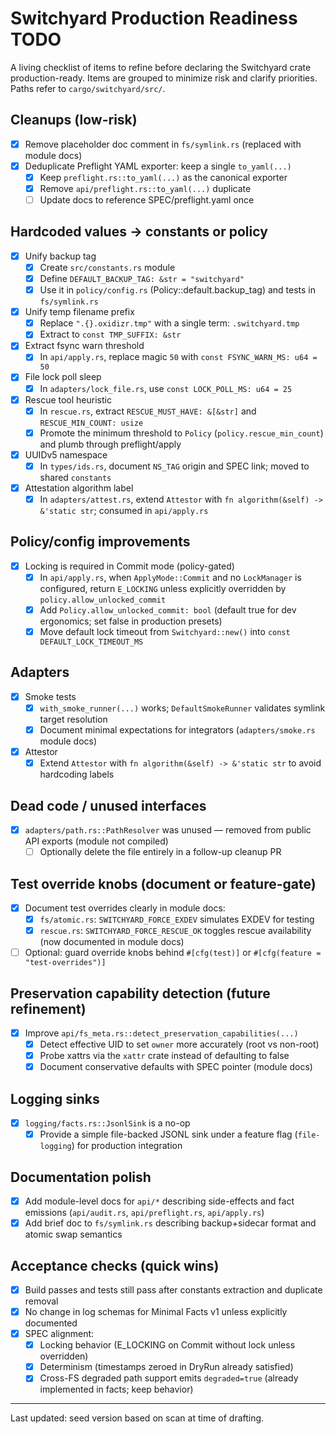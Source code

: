 # Switchyard Production Readiness TODO

A living checklist of items to refine before declaring the Switchyard crate production-ready. Items are grouped to minimize risk and clarify priorities. Paths refer to `cargo/switchyard/src/`.

## Cleanups (low-risk)

- [x] Remove placeholder doc comment in `fs/symlink.rs` (replaced with module docs)
- [x] Deduplicate Preflight YAML exporter: keep a single `to_yaml(...)`
  - [x] Keep `preflight.rs::to_yaml(...)` as the canonical exporter
  - [x] Remove `api/preflight.rs::to_yaml(...)` duplicate
  - [ ] Update docs to reference SPEC/preflight.yaml once

## Hardcoded values → constants or policy

- [x] Unify backup tag
  - [x] Create `src/constants.rs` module
  - [x] Define `DEFAULT_BACKUP_TAG: &str = "switchyard"`
  - [x] Use it in `policy/config.rs` (Policy::default.backup_tag) and tests in `fs/symlink.rs`
- [x] Unify temp filename prefix
  - [x] Replace `".{}.oxidizr.tmp"` with a single term: `.switchyard.tmp`
  - [x] Extract to `const TMP_SUFFIX: &str`
- [x] Extract fsync warn threshold
  - [x] In `api/apply.rs`, replace magic `50` with `const FSYNC_WARN_MS: u64 = 50`
- [x] File lock poll sleep
  - [x] In `adapters/lock_file.rs`, use `const LOCK_POLL_MS: u64 = 25`
- [x] Rescue tool heuristic
  - [x] In `rescue.rs`, extract `RESCUE_MUST_HAVE: &[&str]` and `RESCUE_MIN_COUNT: usize`
  - [x] Promote the minimum threshold to `Policy` (`policy.rescue_min_count`) and plumb through preflight/apply
- [x] UUIDv5 namespace
  - [x] In `types/ids.rs`, document `NS_TAG` origin and SPEC link; moved to shared `constants`
- [x] Attestation algorithm label
  - [x] In `adapters/attest.rs`, extend `Attestor` with `fn algorithm(&self) -> &'static str`; consumed in `api/apply.rs`

## Policy/config improvements

- [x] Locking is required in Commit mode (policy-gated)
  - [x] In `api/apply.rs`, when `ApplyMode::Commit` and no `LockManager` is configured, return `E_LOCKING` unless explicitly overridden by `policy.allow_unlocked_commit`
  - [x] Add `Policy.allow_unlocked_commit: bool` (default true for dev ergonomics; set false in production presets)
  - [x] Move default lock timeout from `Switchyard::new()` into `const DEFAULT_LOCK_TIMEOUT_MS`

## Adapters

- [x] Smoke tests
  - [x] `with_smoke_runner(...)` works; `DefaultSmokeRunner` validates symlink target resolution
  - [x] Document minimal expectations for integrators (`adapters/smoke.rs` module docs)
- [x] Attestor
  - [x] Extend `Attestor` with `fn algorithm(&self) -> &'static str` to avoid hardcoding labels

## Dead code / unused interfaces

- [x] `adapters/path.rs::PathResolver` was unused — removed from public API exports (module not compiled)
  - [ ] Optionally delete the file entirely in a follow-up cleanup PR

## Test override knobs (document or feature-gate)

- [x] Document test overrides clearly in module docs:
  - [x] `fs/atomic.rs`: `SWITCHYARD_FORCE_EXDEV` simulates EXDEV for testing
  - [x] `rescue.rs`: `SWITCHYARD_FORCE_RESCUE_OK` toggles rescue availability (now documented in module docs)
- [ ] Optional: guard override knobs behind `#[cfg(test)]` or `#[cfg(feature = "test-overrides")]`

## Preservation capability detection (future refinement)

- [x] Improve `api/fs_meta.rs::detect_preservation_capabilities(...)`
  - [x] Detect effective UID to set `owner` more accurately (root vs non-root)
  - [x] Probe xattrs via the `xattr` crate instead of defaulting to false
  - [x] Document conservative defaults with SPEC pointer (module docs)

## Logging sinks

- [x] `logging/facts.rs::JsonlSink` is a no-op
  - [x] Provide a simple file-backed JSONL sink under a feature flag (`file-logging`) for production integration

## Documentation polish

- [x] Add module-level docs for `api/*` describing side-effects and fact emissions (`api/audit.rs`, `api/preflight.rs`, `api/apply.rs`)
- [x] Add brief doc to `fs/symlink.rs` describing backup+sidecar format and atomic swap semantics

## Acceptance checks (quick wins)

- [x] Build passes and tests still pass after constants extraction and duplicate removal
- [x] No change in log schemas for Minimal Facts v1 unless explicitly documented
- [x] SPEC alignment:
  - [x] Locking behavior (E_LOCKING on Commit without lock unless overridden)
  - [x] Determinism (timestamps zeroed in DryRun already satisfied)
  - [x] Cross-FS degraded path support emits `degraded=true` (already implemented in facts; keep behavior)

---

Last updated: seed version based on scan at time of drafting.
